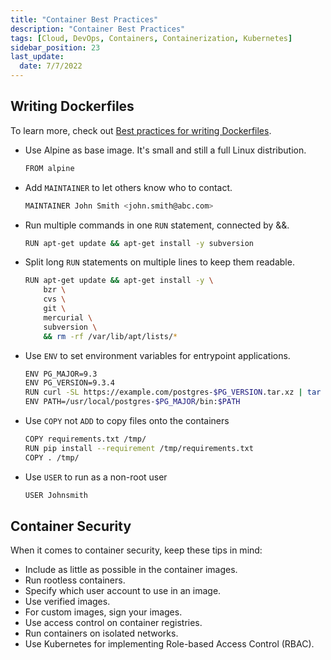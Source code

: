 ```yaml
---
title: "Container Best Practices"
description: "Container Best Practices"
tags: [Cloud, DevOps, Containers, Containerization, Kubernetes]
sidebar_position: 23
last_update:
  date: 7/7/2022
---
```




## Writing Dockerfiles 

To learn more, check out [Best practices for writing Dockerfiles](https://docs.docker.com/develop/develop-images/dockerfile_best-practices/).

- Use Alpine as base image. It's small and still a full Linux distribution.

    ```bash
    FROM alpine
    ```

- Add `MAINTAINER` to let others know who to contact.

    ```bash
    MAINTAINER John Smith <john.smith@abc.com>
    ```

- Run multiple commands in one `RUN` statement, connected by &&.

    ```bash
    RUN apt-get update && apt-get install -y subversion 
    ```

- Split long `RUN` statements on multiple lines to keep them readable.

    ```bash
    RUN apt-get update && apt-get install -y \
        bzr \
        cvs \
        git \
        mercurial \
        subversion \
        && rm -rf /var/lib/apt/lists/*
    ```

- Use `ENV` to set environment variables for entrypoint applications.

    ```bash
    ENV PG_MAJOR=9.3
    ENV PG_VERSION=9.3.4
    RUN curl -SL https://example.com/postgres-$PG_VERSION.tar.xz | tar -xJC /usr/src/postgres && …
    ENV PATH=/usr/local/postgres-$PG_MAJOR/bin:$PATH
    ```

- Use `COPY` not `ADD` to copy files onto the containers 

    ```bash
    COPY requirements.txt /tmp/
    RUN pip install --requirement /tmp/requirements.txt
    COPY . /tmp/    
    ```

- Use `USER` to run as a non-root user

    ```bash
    USER Johnsmith  
    ```

## Container Security 

When it comes to container security, keep these tips in mind:

- Include as little as possible in the container images.  
- Run rootless containers.  
- Specify which user account to use in an image.  
- Use verified images.  
- For custom images, sign your images.  
- Use access control on container registries.  
- Run containers on isolated networks.  
- Use Kubernetes for implementing Role-based Access Control (RBAC).  



 

 